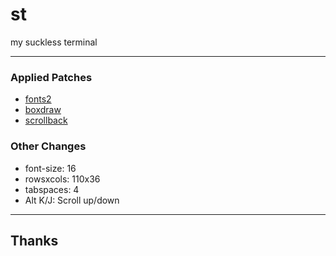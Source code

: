 # st
my suckless terminal

---
### Applied Patches
- [fonts2](https://st.suckless.org/patches/font2/st-font2-0.8.5.diff)
- [boxdraw](https://st.suckless.org/patches/boxdraw/st-boxdraw_v2-0.8.5.diff)
- [scrollback](https://st.suckless.org/patches/scrollback/st-scrollback-0.8.5.diff)

### Other Changes
- font-size: 16
- rowsxcols: 110x36
- tabspaces: 4
- Alt K/J: Scroll up/down

---
## Thanks
